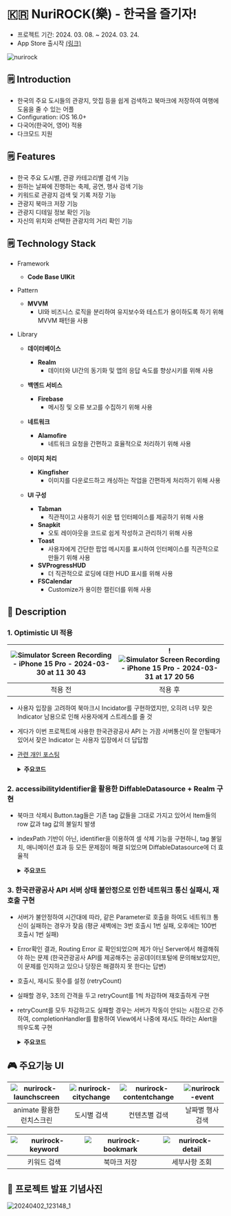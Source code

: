 
# 🇰🇷 NuriROCK(樂) - 한국을 즐기자!

- 프로젝트 기간: 2024. 03. 08. ~ 2024. 03. 24.
- App Store 출시작 [(링크)](https://apps.apple.com/kr/app/nurirock-%E6%A8%82-%ED%95%9C%EA%B5%AD%EC%9D%84-%EC%A6%90%EA%B8%B0%EC%9E%90/id6479728531)

![nurirock](https://github.com/UngQ/NuriRock/assets/106305918/86597b10-e6ba-442d-864c-bc587e8da5f7)

## 🗒️ Introduction

- 한국의 주요 도시들의 관광지, 맛집 등을 쉽게 검색하고 북마크에 저장하여 여행에 도움을 줄 수 있는 어플
- Configuration: iOS 16.0+
- 다국어(한국어, 영어) 적용
- 다크모드 지원

## 🗒️ Features

- 한국 주요 도시별, 관광 카테고리별 검색 기능
- 원하는 날짜에 진행하는 축제, 공연, 행사 검색 기능
- 키워드로 관광지 검색 및 기록 저장 기능
- 관광지 북마크 저장 기능
- 관광지 디테일 정보 확인 기능
- 자신의 위치와 선택한 관광지의 거리 확인 기능

## 🗒️ Technology Stack

- Framework
    - **Code Base UIKit**
      
- Pattern
    - **MVVM**
      - UI와 비즈니스 로직을 분리하여 유지보수와 테스트가 용이하도록 하기 위해 MVVM 패턴을 사용
    
- Library
  - **데이터베이스**
    - **Realm**
      - 데이터와 UI간의 동기화 및 앱의 응답 속도를 향상시키를 위해 사용

  - **백엔드 서비스**
    - **Firebase**
      - 메시징 및 오류 보고를 수집하기 위해 사용 

  - **네트워크**
    - **Alamofire**
      - 네트워크 요청을 간편하고 효율적으로 처리하기 위해 사용
        
  - **이미지 처리**     
    - **Kingfisher**
      - 이미지를 다운로드하고 캐싱하는 작업을 간편하게 처리하기 위해 사용

  - **UI 구성**
    - **Tabman**
      - 직관적이고 사용하기 쉬운 탭 인터페이스를 제공하기 위해 사용
    - **Snapkit**
      - 오토 레이아웃을 코드로 쉽게 작성하고 관리하기 위해 사용
    - **Toast**
      - 사용자에게 간단한 팝업 메시지를 표시하여 인터페이스를 직관적으로 만들기 위해 사용
    - **SVProgressHUD**
      - 더 직관적으로 로딩에 대한 HUD 표시를 위해 사용
    - **FSCalendar**
      - Customize가 용이한 캘린더를 위해 사용
    
## 💬 Description
### 1. Optimistic UI 적용



|![Simulator Screen Recording - iPhone 15 Pro - 2024-03-30 at 11 30 43](https://github.com/user-attachments/assets/f9809f88-bee7-49e6-b78f-d9523eb5ea24)|!![Simulator Screen Recording - iPhone 15 Pro - 2024-03-31 at 17 20 56](https://github.com/user-attachments/assets/1d94bc50-3784-40ce-a854-b6a7b95dbcf1)|
|:--:|:--:|
|적용 전|적용 후|

- 사용자 입장을 고려하여 북마크시 Incidator를 구현하였지만, 오히려 너무 잦은 Indicator 남용으로 인해 사용자에게 스트레스를 줄 것
- 게다가 이번 프로젝트에 사용한 한국관광공사 API 는 가끔 서버통신이 잘 안될때가 있어서 잦은 Indicator 는 사용자 입장에서 더 답답함
- [관련 개인 포스팅](https://ungq.tistory.com/6)
  <details>
  <summary><b>주요코드</b></summary>

  ```swift
  @objc private func bookmarkButtonClickedInBottomCV(\_ sender: UIButton) {

    guard let data = viewModel.outputFestivalData.value?.response.body.items?.item?[sender.tag] else {
        return }
    // 북마크 상태 확인
    let isBookmarked = viewModel.repository.isBookmarked(contentId: data.contentid)

    // Optimistic UI 업데이트
    sender.setImage(UIImage(systemName: isBookmarked ? "bookmark" : "bookmark.fill"), for: .normal)

    // 북마크 상태에 따라 북마크 추가 또는 삭제
    if isBookmarked {
        viewModel.repository.deleteBookmark(data: data)
        // 삭제 후 UI 업데이트 필요 없음
    } else {
        viewModel.repository.addBookmark(id: data.contentid) { success in
            DispatchQueue.main.async {
                if !success {
                    // 요청 실패 시 UI 되돌리기
                    sender.setImage(UIImage(systemName: "bookmark"), for: .normal)
                    // 실패 피드백 제공
                }
            }
        }
    }
  ```
    
</details>

### 2. accessibilityIdentifier을 활용한 DiffableDatasource + Realm 구현
- 북마크 삭제시 Button.tag들은 기존 tag 값들을 그대로 가지고 있어서 Item들의 row 값과 tag 값의 불일치 발생
- indexPath 기반이 아닌, identifier을 이용하여 셀 삭제 기능을 구현하니, tag 불일치, 애니메이션 효과 등 모든 문제점이 해결 되었으며 DiffableDatasource에 더 효율적
  <details>
  <summary><b>주요코드</b></summary>

  ```swift

    //기존 코드
    private func configureDataSource() {
        let cellRegistration = UICollectionView.CellRegistration<ResultCollectionViewCell, Bookmark> { (cell, indexPath, identifier) in
            cell.updateUIInBookmarkVC(identifier)

            cell.bookmarkButton.tag = indexPath.item
            cell.bookmarkButton.addTarget(self, action: #selector(self.bookmarkButtonClicked), for: .touchUpInside)
            cell.bookmarkButton.setImage(UIImage(systemName: "bookmark.fill"), for: .normal)

            ...
    }

    @objc private func bookmarkButtonClicked(_ sender: UIButton) {
        viewModel.repository.deleteBookmarkInBookmarkView(data: Array(viewModel.outputBookmarks.value ?? [])[sender.tag])

    }

    private func updateSnapshot() {
        var snapshot = NSDiffableDataSourceSnapshot<Section, Bookmark>()

        snapshot.appendSections([.main])

        let bookmarks = viewModel.outputBookmarks.value ?? []

        snapshot.appendItems(bookmarks, toSection: .main)

        dataSource.apply(snapshot, animatingDifferences: true) //reloadData
        self.updateMapView(with: bookmarks)

        DispatchQueue.main.asyncAfter(deadline: .now() + 0.3){
            self.bookmarkCollectionView.reloadData()
        }
    }

    //변경 코드
    cell.bookmarkButton.accessibilityIdentifier = identifier.contentid
  ```
    
</details>

### 3. 한국관광공사 API 서버 상태 불안정으로 인한 네트워크 통신 실패시, 재호출 구현
- 서버가 불안정하여 시간대에 따라, 같은 Parameter로 호출을 하여도 네트워크 통신이 실패하는 경우가 잦음 (평균 새벽에는 3번 호출시 1번 실패, 오후에는 100번 호출시 1번 실패)
- Error확인 결과, Routing Error 로 확인되었으며 제가 아닌 Server에서 해결해줘야 하는 문제 (한국관광공사 API를 제공해주는 공공데이터포털에 문의해보았지만, 이 문제를 인지하고 있으나 당장은 해결하지 못 한다는 답변)
- 호출시, 재시도 횟수를 설정 (retryCount) 
- 실패할 경우, 3초의 간격을 두고 retryCount를 1씩 차감하며 재호출하게 구현
- retryCount를 모두 차감하고도 실패할 경우는 서버가 작동이 안되는 시점으로 간주하여, completionHandler를 활용하여 View에서 나중에 재시도 하라는 Alert을 띄우도록 구현
  <details>
  <summary><b>주요코드</b></summary>

  ```swift
  	func request<T: Decodable>(type: T.Type, api: API, retryCount: Int = 2, completionHandler: @escaping (T?, AFError?) -> Void) {

		session.request(api.endPoint,
					 method: api.method,
					 parameters: api.parameter,
					 encoding: api.encoding).responseDecodable(of: T.self) { response in
			switch response.result {
			case .success(let success):
				print("네트워크 통신 성공!")
				completionHandler(success, nil)
			case .failure(let failure):
				print("에러")
				if retryCount > 0 {

					DispatchQueue.main.asyncAfter(deadline: .now()) {
						self.request(type: type, api: api, retryCount: retryCount - 1, completionHandler: completionHandler)
						print(retryCount)
					}
				} else {
					print("여기로오나")
					completionHandler(nil, failure)
				}

			}
		}
	}
  ```
    
</details>


## 🎮 주요기능 UI

|![nurirock-launchscreen](https://github.com/user-attachments/assets/6e3deacc-b9aa-4a5b-aa41-a66725413e5f)|![nurirock-citychange](https://github.com/user-attachments/assets/c50c8699-90e5-4326-802c-369eef503544)|![nurirock-contentchange](https://github.com/user-attachments/assets/dddf256a-d16c-405d-9697-c7f4aadb8f88)|![nurirock-event](https://github.com/user-attachments/assets/f1a69541-6c26-4788-a474-55496eac9a24)|
|:--:|:--:|:--:|:--:|
|animate 활용한 런치스크린|도시별 검색|컨텐츠별 검색|날짜별 행사 검색|

|![nurirock-keyword](https://github.com/user-attachments/assets/3be76476-63bc-4046-8e17-521a74f504aa)|![nurirock-bookmark](https://github.com/user-attachments/assets/6fe4446c-251e-4fa9-acea-1e2840ef62c1)|![nurirock-detail](https://github.com/user-attachments/assets/da5ec4f0-b0ee-4b4b-b371-a368b541264e)|
|:--:|:--:|:--:|
|키워드 검색|북마크 저장|세부사항 조회|


## 📸 프로젝트 발표 기념사진
![20240402_123148_1](https://github.com/UngQ/NuriRock/assets/106305918/6e012976-2ecf-48c7-b651-93d10ebc6471)


